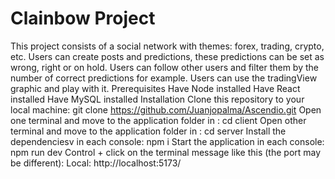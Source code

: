 # Clainbow Project
This project consists of a social network with themes: forex, trading, crypto, etc. Users can create posts and predictions, these predictions can be set as wrong, right or on hold. Users can follow other users and filter them by the number of correct predictions for example. Users can use the tradingView graphic and play with it.
Prerequisites
Have Node installed
Have React installed
Have MySQL installed
Installation
Clone this repository to your local machine:
git clone https://github.com/Juanjopalma/Ascendio.git
Open one terminal and move to the application folder in :
cd client
Open other terminal and move to the application folder in :
cd server
Install the dependenciesv in each console:
npm i
Start the application in each console:
npm run dev
Control + click on the terminal message like this (the port may be different):
Local: http://localhost:5173/
